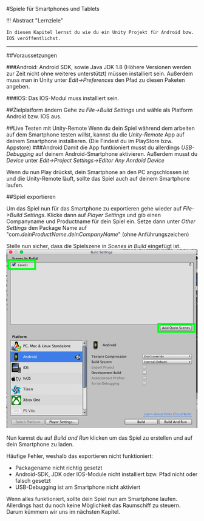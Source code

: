 #Spiele für Smartphones und Tablets

!!! Abstract "Lernziele"

    In diesem Kapitel lernst du wie du ein Unity Projekt für Android bzw. IOS veröffentlichst.
-----

##Voraussetzungen

###Android:
Android SDK, sowie Java JDK 1.8 (Höhere Versionen werden zur Zeit nicht ohne weiteres unterstützt) müssen installiert sein. Außerdem muss man in Unity unter *Edit->Preferences* den Pfad zu diesen Paketen angeben.

###IOS:
Das IOS-Modul muss installiert sein.

##Zielplatform ändern
Gehe zu *File->Build Settings* und wähle als Platform Android bzw. IOS aus.

##Live Testen mit Unity-Remote
Wenn du dein Spiel während dem arbeiten auf dem Smartphone testen willst, kannst du die *Unity-Remote* App auf deinem Smartphone installieren. (Die Findest du im PlayStore bzw. Appstore)
###Android
Damit die App funtkioniert musst du allerdings *USB-Debugging* auf deinem Android-Smartphone aktivieren. Außerdem musst du *Device* unter *Edit->Project Settings->Editor* *Any Anrdoid Device*

Wenn du nun Play drückst, dein Smartphone an den PC angschlossen ist und die Unity-Remote läuft, sollte das Spiel auch auf deinem Smartphone laufen.

##Spiel exportieren

Um das Spiel nun für das Smartphone zu exportieren gehe wieder auf *File->Build Settings*. Klicke dann auf *Player Settings* und gib einen Companyname und Productname für dein Spiel ein. Setze dann unter *Other Settings* den Package Name auf "com.*deinProductName*.*deinCompanyName*" (ohne Anführungszeichen)

Stelle nun sicher, dass die Spielszene in *Scenes in Build* eingefügt ist.
![scenes einfügen](img/insertScene.png)

Nun kannst du auf *Build and Run* klicken um das Spiel zu erstellen und auf dein Smartphone zu laden.

Häufige Fehler, weshalb das exportieren nicht funktioniert:
* Packagename nicht richtig gesetzt
* Android-SDK, JDK oder IOS-Module nicht installiert bzw. Pfad nicht oder falsch gesetzt
* USB-Debugging ist am Smartphone nicht aktiviert


Wenn alles funktioniert, sollte dein Spiel nun am Smartphone laufen. Allerdings hast du noch keine Möglichkeit das Raumschiff zu steuern. Darum kümmern wir uns im nächsten Kapitel.
